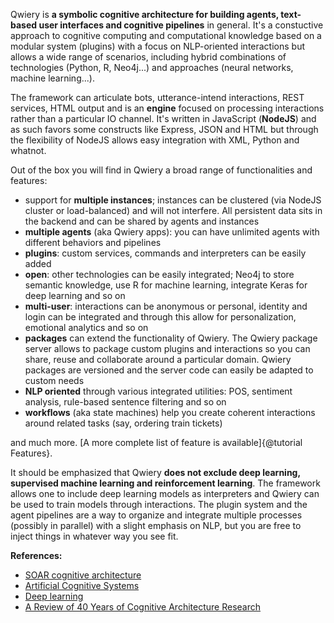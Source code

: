 
Qwiery is **a symbolic cognitive architecture for building agents, text-based user interfaces and cognitive pipelines** in general. It's a constuctive approach to cognitive computing and computational knowledge based on a modular system (plugins) with a focus on NLP-oriented interactions but allows a wide range of scenarios, including hybrid combinations of technologies (Python, R, Neo4j...) and approaches (neural networks, machine learning...).

The framework can articulate bots, utterance-intend interactions, REST services, HTML output and is an **engine** focused on processing interactions rather than a particular IO channel. It's written in JavaScript (**NodeJS**) and as such favors some constructs like Express, JSON and HTML but through the flexibility of NodeJS allows easy integration with XML, Python and whatnot. 

Out of the box you will find in Qwiery a broad range of functionalities and features:

- support for **multiple instances**; instances can be clustered (via NodeJS cluster or load-balanced) and will not interfere. All persistent data sits in the backend and can be shared by agents and instances
- **multiple agents** (aka Qwiery apps): you can have unlimited agents with different behaviors and pipelines
- **plugins**: custom services, commands and interpreters can be easily added
- **open**: other technologies can be easily integrated; Neo4j to store semantic knowledge, use R for machine learning, integrate Keras for deep learning and so on
- **multi-user**: interactions can be anonymous or personal, identity and login can be integrated and through this allow for personalization, emotional analytics and so on
- **packages** can extend the functionality of Qwiery. The Qwiery package server allows to package custom plugins and interactions so you can share, reuse and collaborate around a particular domain. Qwiery packages are versioned and the server code can easily be adapted to custom needs
- **NLP oriented** through various integrated utilities: POS, sentiment analysis, rule-based sentence filtering and so on
- **workflows** (aka state machines) help you create coherent interactions around related tasks (say, ordering train tickets)

and much more. [A more complete list of feature is available]{@tutorial Features}.

It should be emphasized that Qwiery **does not exclude deep learning, supervised machine learning and reinforcement learning**. The framework allows one to include deep learning models as interpreters and Qwiery can be used to train models through interactions. The plugin system and the agent pipelines are a way to organize and integrate multiple processes (possibly in parallel) with a slight emphasis on NLP, but you are free to inject things in whatever way you see fit.  


**References:**

- [SOAR cognitive architecture](https://en.wikipedia.org/wiki/Soar_(cognitive_architecture))
- [Artificial Cognitive Systems](http://vernon.eu/ACS/ACS_03.pdf)
- [Deep learning](https://github.com/HFTrader/DeepLearningBook)
- [A Review of 40 Years of Cognitive Architecture Research](https://arxiv.org/pdf/1610.08602.pdf)
